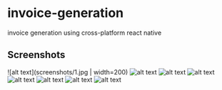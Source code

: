 # invoice-generation
invoice generation using cross-platform react native 
## Screenshots
![alt text](screenshots/1.jpg | width=200) ![alt text](screenshots/6.jpg)
![alt text](screenshots/2.jpg) ![alt text](screenshots/7.jpg)
![alt text](screenshots/3.jpg) ![alt text](screenshots/8.jpg)
![alt text](screenshots/4.jpg) ![alt text](screenshots/5.jpg) 
